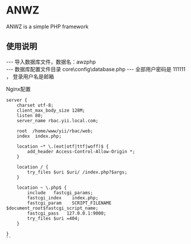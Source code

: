 # ANWZ
ANWZ  is a simple PHP framework

## 使用说明
--- 导入数据库文件，数据名：awzphp  
--- 数据库配置文件目录 core\config\database.php
--- 全部用户密码是 111111  ， 登录用户名是邮箱

Nginx配置
```
server {
    charset utf-8;
    client_max_body_size 128M;
    listen 80;
    server_name rbac.yii.local.com;

    root  /home/www/yii/rbac/web;
    index  index.php;

    location ~* \.(eot|otf|ttf|woff)$ {
       	add_header Access-Control-Allow-Origin *;
    }

    location / {
        try_files $uri $uri/ /index.php?$args;
    }

    location ~ \.php$ {
        include   fastcgi_params;
        fastcgi_index    index.php;
        fastcgi_param    SCRIPT_FILENAME    $document_root$fastcgi_script_name;
        fastcgi_pass   127.0.0.1:9000;
        try_files $uri =404;
    }

}
``


